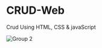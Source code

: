 # CRUD-Web

Crud Using HTML, CSS & javaScript 

![Group 2](https://user-images.githubusercontent.com/63853553/104778179-a1b20f00-5785-11eb-9d8b-c057f20aff9b.png)

